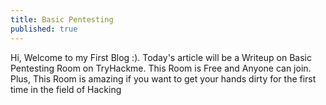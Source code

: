 ```yaml
---
title: Basic Pentesting
published: true
---
```

Hi, Welcome to my First Blog :). Today's article will be a Writeup on Basic Pentesting Room on TryHackme. 
This Room is Free and Anyone can join. Plus, This Room is amazing if you want to get 
your hands dirty for the first time in the field of Hacking 
